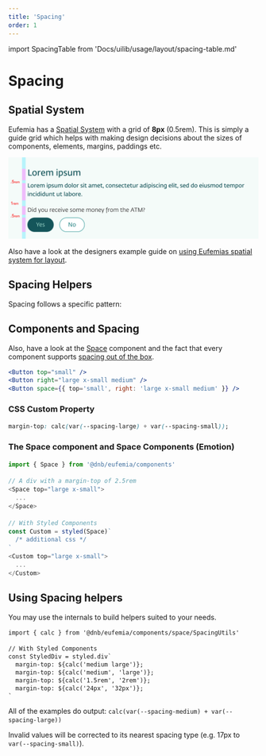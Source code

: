 ```yaml
---
title: 'Spacing'
order: 1
---
```


import SpacingTable from 'Docs/uilib/usage/layout/spacing-table.md'

# Spacing

## Spatial System

Eufemia has a [Spatial System](/quickguide-designer/spatial-system) with a grid of **8px** (0.5rem). This is simply a guide grid which helps with making design decisions about the sizes of components, elements, margins, paddings etc.

![UX layout spacing](../assets/ux-layout-spacing.png)

Also have a look at the designers example guide on [using Eufemias spatial system for layout](!/quickguide-designer/inspiration#using-eufemias-spatial-system-for-layout).

## Spacing Helpers

Spacing follows a specific pattern:

<SpacingTable />

## Components and Spacing

Also, have a look at the [Space](/uilib/components/space) component and the fact that every component supports [spacing out of the box](/uilib/components/space#components-and-spacing).

```jsx
<Button top="small" />
<Button right="large x-small medium" />
<Button space={{ top='small', right: 'large x-small medium' }} />
```

### CSS Custom Property

```css
margin-top: calc(var(--spacing-large) + var(--spacing-small));
```

### The Space component and Space Components (Emotion)

```js
import { Space } from '@dnb/eufemia/components'

// A div with a margin-top of 2.5rem
<Space top="large x-small">
  ...
</Space>

// With Styled Components
const Custom = styled(Space)`
  /* additional css */
`
<Custom top="large x-small">
  ...
</Custom>
```

## Using Spacing helpers

You may use the internals to build helpers suited to your needs.

```tsx
import { calc } from '@dnb/eufemia/components/space/SpacingUtils'

// With Styled Components
const StyledDiv = styled.div`
  margin-top: ${calc('medium large')};
  margin-top: ${calc('medium', 'large')};
  margin-top: ${calc('1.5rem', '2rem')};
  margin-top: ${calc('24px', '32px')};
`
```

All of the examples do output: `calc(var(--spacing-medium) + var(--spacing-large))`

Invalid values will be corrected to its nearest spacing type (e.g. 17px to `var(--spacing-small)`).

